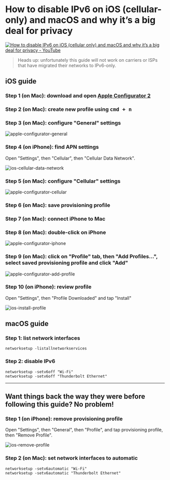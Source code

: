 <!--
Title: How to disable IPv6 on iOS (cellular-only) and macOS and why it’s a big deal for privacy
Description: Learn how to disable IPv6 on iOS (cellular-only) and macOS and why it’s a big deal for privacy.
Author: Sun Knudsen <https://github.com/sunknudsen>
Contributors: Sun Knudsen <https://github.com/sunknudsen>
Publication date: 2020-07-18T10:28:23.605Z
-->

# How to disable IPv6 on iOS (cellular-only) and macOS and why it’s a big deal for privacy

[![How to disable IPv6 on iOS (cellular only) and macOS and why it’s a big deal for privacy - YouTube](how-to-disable-ipv6-on-ios-cellular-only-and-macos-and-why-it-s-a-big-deal-for-privacy.png)](https://www.youtube.com/watch?v=Nzx9T7GtmT4 "How to disable IPv6 on iOS (cellular only) and macOS and why it’s a big deal for privacy - YouTube")

> Heads up: unfortunately this guide will not work on carriers or ISPs that have migrated their networks to IPv6-only.

## iOS guide

### Step 1 (on Mac): download and open [Apple Configurator 2](https://support.apple.com/apple-configurator)

### Step 2 (on Mac): create new profile using <kbd>cmd + n</kbd>

### Step 3 (on Mac): configure "General" settings

![apple-configurator-general](./apple-configurator-general.png?shadow=1)

### Step 4 (on iPhone): find APN settings

Open "Settings", then "Cellular", then "Cellular Data Network".

![ios-cellular-data-network](./ios-cellular-data-network.png?shadow=1&width=240)

### Step 5 (on Mac): configure "Cellular" settings

![apple-configurator-cellular](./apple-configurator-cellular.png?shadow=1)

### Step 6 (on Mac): save provisioning profile

### Step 7 (on Mac): connect iPhone to Mac

### Step 8 (on Mac): double-click on iPhone

![apple-configurator-iphone](./apple-configurator-iphone.png?shadow=1)

### Step 9 (on Mac): click on "Profile" tab, then "Add Profiles...", select saved provisioning profile and click "Add"

![apple-configurator-add-profile](./apple-configurator-add-profile.png?shadow=1)

### Step 10 (on iPhone): review profile

Open "Settings", then "Profile Downloaded" and tap "Install"

![ios-install-profile](./ios-install-profile.png?shadow=1&width=240)

## macOS guide

### Step 1: list network interfaces

```shell
networksetup -listallnetworkservices
```

### Step 2: disable IPv6

```shell
networksetup -setv6off "Wi-Fi"
networksetup -setv6off "Thunderbolt Ethernet"
```

---

## Want things back the way they were before following this guide? No problem!

### Step 1 (on iPhone): remove provisioning profile

Open "Settings", then "General", then "Profile", and tap provisioning profile, then "Remove Profile".

![ios-remove-profile](./ios-remove-profile.png?shadow=1&width=240)

### Step 2 (on Mac): set network interfaces to automatic

```shell
networksetup -setv6automatic "Wi-Fi"
networksetup -setv6automatic "Thunderbolt Ethernet"
```
